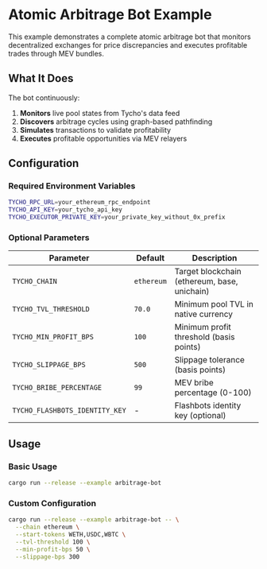 # Atomic Arbitrage Bot Example

This example demonstrates a complete atomic arbitrage bot that monitors decentralized exchanges for price discrepancies and executes profitable trades through MEV bundles.

## What It Does

The bot continuously:
1. **Monitors** live pool states from Tycho's data feed
2. **Discovers** arbitrage cycles using graph-based pathfinding
3. **Simulates** transactions to validate profitability
4. **Executes** profitable opportunities via MEV relayers

## Configuration

### Required Environment Variables

```bash
TYCHO_RPC_URL=your_ethereum_rpc_endpoint
TYCHO_API_KEY=your_tycho_api_key
TYCHO_EXECUTOR_PRIVATE_KEY=your_private_key_without_0x_prefix
```

### Optional Parameters

| Parameter | Default | Description |
|-----------|---------|-------------|
| `TYCHO_CHAIN` | `ethereum` | Target blockchain (ethereum, base, unichain) |
| `TYCHO_TVL_THRESHOLD` | `70.0` | Minimum pool TVL in native currency |
| `TYCHO_MIN_PROFIT_BPS` | `100` | Minimum profit threshold (basis points) |
| `TYCHO_SLIPPAGE_BPS` | `500` | Slippage tolerance (basis points) |
| `TYCHO_BRIBE_PERCENTAGE` | `99` | MEV bribe percentage (0-100) |
| `TYCHO_FLASHBOTS_IDENTITY_KEY` | - | Flashbots identity key (optional) |

## Usage

### Basic Usage

```bash
cargo run --release --example arbitrage-bot
```

### Custom Configuration

```bash
cargo run --release --example arbitrage-bot -- \
  --chain ethereum \
  --start-tokens WETH,USDC,WBTC \
  --tvl-threshold 100 \
  --min-profit-bps 50 \
  --slippage-bps 300
```